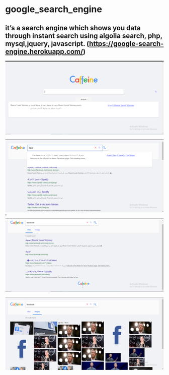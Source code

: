 # google_search_engine

## it’s a search engine which shows you data through instant search using algolia search, php, mysql,jquery, javascript. (https://google-search-engine.herokuapp.com/)

![](assets/images/Capture1.PNG)

![](assets/images/Capture2.PNG)
'
![](assets/images/Capture3.PNG)

![](assets/images/Capture4.PNG)
